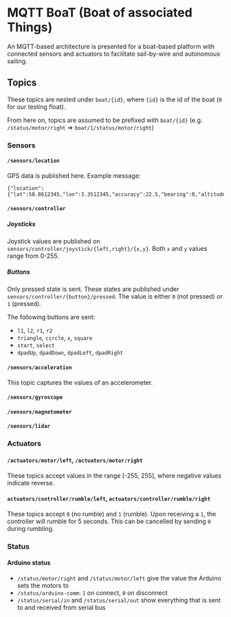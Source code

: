 # MQTT BoaT (Boat of associated Things)

An MQTT-based architecture is presented for a boat-based platform with connected sensors and actuators to facilitate sail-by-wire and autonomous sailing.

## Topics

These topics are nested under `boat/{id}`, where `{id}` is the id of the boat (`0` for our testing float).

From here on, topics are assumed to be prefixed with `boat/{id}` (e.g. `/status/motor/right` => `boat/1/status/motor/right`)

### Sensors

#### `/sensors/location`

GPS data is published here. Example message:

```
{"location":{"lat":50.8612345,"lon":3.3512345,"accuracy":22.5,"bearing":0,"altitude":0,"speed":0,"provider":"network"}}

```

#### `/sensors/controller`

##### Joysticks

Joystick values are published on `sensors/controller/joystick/{left,right}/{x,y}`. Both `x` and `y` values range from 0-255.

##### Buttons

Only pressed state is sent. These states are published under `sensors/controller/{button}/pressed`. The value is either `0` (not pressed) or `1` (pressed).

The following buttons are sent:

* `l1`, `l2`, `r1`, `r2`
* `triangle`, `circle`, `x`, `square`
* `start`, `select`
* `dpadUp`, `dpadDown`, `dpadLeft`, `dpadRight`

#### `/sensors/acceleration`

This topic captures the values of an accelerometer.

#### `/sensors/gyroscope`


#### `/sensors/magnetometer`


#### `/sensors/lidar`


### Actuators

#### `/actuators/motor/left`, `/actuators/motor/right`

These topics accept values in the range [-255, 255], where negative values indicate reverse.

#### `actuators/controller/rumble/left`, `actuators/controller/rumble/right`

These topics accept `0` (no rumble) and `1` (rumble). Upon receiving a `1`, the controller will rumble for 5 seconds. This can be cancelled by sending `0` during rumbling.

### Status

#### Arduino status

* `/status/motor/right` and `/status/motor/left` give the value the Arduino sets the motors to
* `/status/arduino-comm`: `1` on connect, `0` on disconnect
* `/status/serial/in` and `/status/serial/out` show everything that is sent to and received from serial bus


